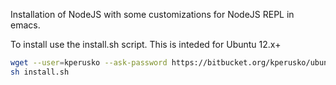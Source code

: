 Installation of NodeJS with some customizations for NodeJS REPL in emacs.

To install use the install.sh script. This is inteded for Ubuntu 12.x+

```sh
wget --user=kperusko --ask-password https://bitbucket.org/kperusko/ubuntu_settings/raw/master/emacs/install.sh
sh install.sh
```